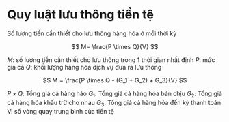 # Quy luật lưu thông tiền tệ
Số lượng tiền cần thiết cho lưu thông hàng hóa ở mỗi thời kỳ

$$
M= \frac{P \times Q}{V}
$$

$M$: số lượng tiền cần thiết cho lưu thông trong 1 thời gian nhất định
$P$: mức giá cả
$Q$: khối lượng hàng hóa dịch vụ đưa ra lưu thông

$$
M = \frac{P \times Q - (G_1 + G_2) + G_3}{V}
$$

$P \times Q$: Tổng giá cả hàng háo
$G_1$: Tổng giá cả hàng hóa bán chịu
$G_2$: Tổng giá cả hàng hóa khấu trừ cho nhau
$G_3$: Tổng giá cả hàng hóa đến kỳ thanh toán
V: số vòng quay trung bình của tiền tệ